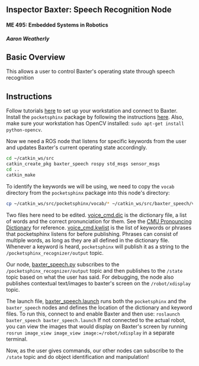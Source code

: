 ## Inspector Baxter: Speech Recognition Node
#### ME 495: Embedded Systems in Robotics
#### _Aaron Weatherly_

## Basic Overview
This allows a user to control Baxter's operating state through speech recognition

## Instructions
Follow tutorials [here][baxter_tutorials] to set up your workstation and connect to Baxter.
Install the `pocketsphinx` package by following the instructions [here][pocketsphinx].
Also, make sure your workstation has OpenCV installed: `sudo apt-get install python-opencv`.

Now we need a ROS node that listens for specific keywords from the user and updates Baxter's 
current operating state accordingly. 
```bash
cd ~/catkin_ws/src
catkin_create_pkg baxter_speech rospy std_msgs sensor_msgs
cd ..
catkin_make
```

To identify the keywords we will be using, we need to copy the `vocab` directory from the 
`pocketsphinx` package into this node's directory:
```bash
cp ~/catkin_ws/src/pocketsphinx/vocab/* ~/catkin_ws/src/baxter_speech/vocab
```

Two files here need to be edited. [voice_cmd.dic](vocab/voice_cmd.dic) is the dictionary file, 
a list of words and the correct pronunciation for them. See the [CMU Pronouncing Dictionary][cmu] 
for reference. [voice_cmd.kwlist](vocab/voice_cmd.kwlist) is the list of keywords or phrases that 
pocketsphinx listens for before publishing. Phrases can consist of multiple words, as long as they 
are all defined in the dictionary file. Whenever a keyword is heard, `pocketsphinx` will publish 
it as a string to the `/pocketsphinx_recognizer/output` topic.

Our node, [baxter_speech.py](src/baxter_speech.py) subscribes to the `/pocketsphinx_recognizer/output`
topic and then publishes to the `/state` topic based on what the user has said. For debugging,
the node also publishes contextual text/images to baxter's screen on the `/robot/xdisplay` topic.

The launch file, [baxter_speech.launch](launch/baxter_speech.launch) runs both the `pocketsphinx` 
and the `baxter_speech` nodes and defines the location of the dictionary and keyword files. To run 
this, connect to and enable Baxter and then use: `roslaunch baxter_speech baxter_speech.launch`
If not connected to the actual robot, you can view the images that would display on Baxter's screen 
by running `rosrun image_view image_view image:=/robot/xdisplay` in a separate terminal.

Now, as the user gives commands, our other nodes can subscribe to the `/state` topic and do object 
identification and manipulation!


[baxter_tutorials]: http://sdk.rethinkrobotics.com/wiki/Baxter_Setup
[pocketsphinx]: https://github.com/UTNuclearRoboticsPublic/pocketsphinx
[cmu]: http://www.speech.cs.cmu.edu/cgi-bin/cmudict

